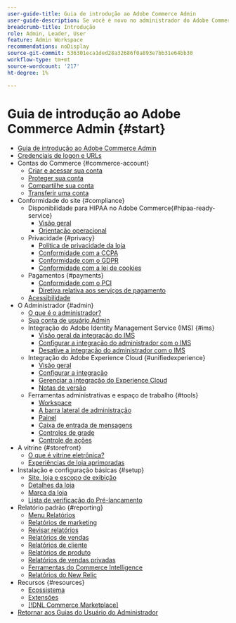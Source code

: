 ```yaml
---
user-guide-title: Guia de introdução ao Adobe Commerce Admin
user-guide-description: Se você é novo no administrador do Adobe Commerce ou do Magento Open Source, descubra recursos do  [!DNL Commerce] ecossistema, siga a jornada do cliente para explorar sua loja e saiba mais sobre os principais recursos do administrador.
breadcrumb-title: Introdução
role: Admin, Leader, User
feature: Admin Workspace
recommendations: noDisplay
source-git-commit: 536301eca1ded28a32686f0a893e7bb31e64bb30
workflow-type: tm+mt
source-wordcount: '217'
ht-degree: 1%

---
```



# Guia de introdução ao Adobe Commerce Admin {#start}

+ [Guia de introdução ao Adobe Commerce Admin](guide-overview.md)
+ [Credenciais de logon e URLs](login-urls.md)
+ Contas do Commerce {#commerce-account}
   + [Criar e acessar sua conta](commerce-account-create.md)
   + [Proteger sua conta](commerce-account-secure.md)
   + [Compartilhe sua conta](commerce-account-share.md)
   + [Transferir uma conta](commerce-account-transfer.md)
+ Conformidade do site {#compliance}
   + Disponibilidade para HIPAA no Adobe Commerce{#hipaa-ready-service}
      + [Visão geral](hipaa/overview.md)
      + [Orientação operacional](hipaa/operations.md)
   + Privacidade {#privacy}
      + [Política de privacidade da loja](privacy-policy.md)
      + [Conformidade com a CCPA](compliance-ccpa.md)
      + [Conformidade com o GDPR](compliance-gdpr.md)
      + [Conformidade com a lei de cookies](compliance-cookie-law.md)
   + Pagamentos {#payments}
      + [Conformidade com o PCI](compliance-pci.md)
      + [Diretiva relativa aos serviços de pagamento](compliance-payment-services-directive.md)
   + [Acessibilidade](navigation-accessibility.md)
+ O Administrador {#admin}
   + [O que é o administrador?](admin.md)
   + [Sua conta de usuário Admin](admin-signin.md)
   + Integração do Adobe Identity Management Service (IMS) {#ims}
      + [Visão geral da integração do IMS](adobe-ims-integration-overview.md)
      + [Configurar a integração do administrador com o IMS](adobe-ims-config.md)
      + [Desative a integração do administrador com o IMS](adobe-ims-disable.md)
   + Integração do Adobe Experience Cloud {#unifiedexperience}
      + [Visão geral](admin-unified-experience-integration-overview.md)
      + [Configurar a integração](admin-unified-experience-integration-configure.md)
      + [Gerenciar a integração do Experience Cloud](admin-unified-experience-integration-manage.md)
      + [Notas de versão](admin-unified-experience-release-notes.md)
   + Ferramentas administrativas e espaço de trabalho {#tools}
      + [Workspace](admin-workspace.md)
      + [A barra lateral de administração](admin-menu.md)
      + [Painel](admin-dashboard.md)
      + [Caixa de entrada de mensagens](admin-message-inbox.md)
      + [Controles de grade](admin-grid-controls.md)
      + [Controle de ações](admin-actions-control.md)
+ A vitrine {#storefront}
   + [O que é vitrine eletrônica?](storefront.md)
   + [Experiências de loja aprimoradas](enhanced-experiences.md)
+ Instalação e configuração básicas {#setup}
   + [Site, loja e escopo de exibição](websites-stores-views.md)
   + [Detalhes da loja](store-details.md)
   + [Marca da loja](storefront-branding.md)
   + [Lista de verificação do Pré-lançamento](prelaunch-checklist.md)
+ Relatório padrão {#reporting}
   + [Menu Relatórios](reports-menu.md)
   + [Relatórios de marketing](marketing-reports.md)
   + [Revisar relatórios](review-reports.md)
   + [Relatórios de vendas](sales-reports.md)
   + [Relatórios de cliente](customer-reports.md)
   + [Relatórios de produto](product-reports.md)
   + [Relatórios de vendas privadas](private-sales-reports.md)
   + [Ferramentas do Commerce Intelligence](business-intelligence.md)
   + [Relatórios do New Relic](new-relic-reporting.md)
+ Recursos {#resources}
   + [Ecossistema](resources.md)
   + [Extensões](extensions.md)
   + [[!DNL Commerce Marketplace]](commerce-marketplace.md)
+ [Retornar aos Guias do Usuário do Administrador](https://experienceleague.adobe.com/en/docs/commerce-admin/user-guides/home)

